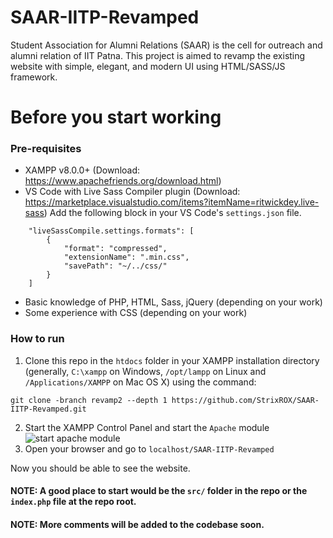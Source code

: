 # SAAR-IITP-Revamped
Student Association for Alumni Relations (SAAR) is the cell for outreach and alumni relation of IIT Patna. This project is aimed to revamp the existing website with simple, elegant, and modern UI using HTML/SASS/JS framework.

# Before you start working
### Pre-requisites
* XAMPP v8.0.0+ (Download: https://www.apachefriends.org/download.html)
* VS Code with Live Sass Compiler plugin (Download: https://marketplace.visualstudio.com/items?itemName=ritwickdey.live-sass)
Add the following block in your VS Code's `settings.json` file.
```
    "liveSassCompile.settings.formats": [
        {
            "format": "compressed",
            "extensionName": ".min.css",
            "savePath": "~/../css/"
        }
    ]
 ```
* Basic knowledge of PHP, HTML, Sass, jQuery (depending on your work)
* Some experience with CSS (depending on your work)

### How to run
1. Clone this repo in the `htdocs` folder in your XAMPP installation directory (generally, `C:\xampp` on Windows, `/opt/lampp` on Linux and `/Applications/XAMPP` on Mac OS X) using the command:
```
git clone -branch revamp2 --depth 1 https://github.com/StrixROX/SAAR-IITP-Revamped.git
```
2. Start the XAMPP Control Panel and start the `Apache` module
![start apache module](https://i.imgur.com/jLQc7o6.png)
3. Open your browser and go to `localhost/SAAR-IITP-Revamped`

Now you should be able to see the website.

#### NOTE: A good place to start would be the `src/` folder in the repo or the `index.php` file at the repo root.

#### NOTE: More comments will be added to the codebase soon.
